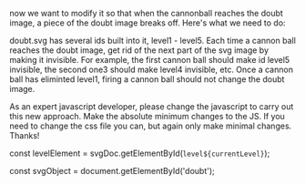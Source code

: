 now we want to modify it so that when the cannonball reaches the doubt image, a piece of the doubt image breaks off.  Here's what we need to do:

doubt.svg has several ids built into it, level1 - level5.  Each time a cannon ball reaches the doubt image, get rid of the next part of the svg image by making it invisible.  For example, the first cannon ball should make id level5 invisible, the second one3 should make level4 invisible, etc.  Once a cannon ball has eliminted level1, firing a cannon ball should not change the doubt image.

As an expert javascript developer, please change the javascript to carry out this new approach.  Make the absolute minimum changes to the JS.  If you need to change the css file you can, but again only make minimal changes.  Thanks!

const levelElement = svgDoc.getElementById(`level${currentLevel}`);

const svgObject = document.getElementById('doubt');